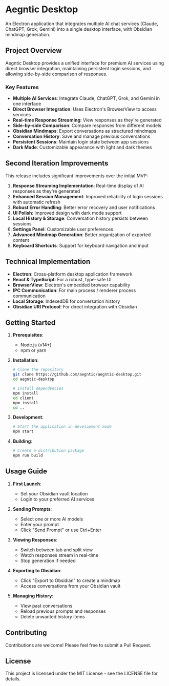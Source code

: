 # Aegntic Desktop

An Electron application that integrates multiple AI chat services (Claude, ChatGPT, Grok, Gemini) into a single desktop interface, with Obsidian mindmap generation.

## Project Overview

Aegntic Desktop provides a unified interface for premium AI services using direct browser integration, maintaining persistent login sessions, and allowing side-by-side comparison of responses.

### Key Features

- **Multiple AI Services**: Integrate Claude, ChatGPT, Grok, and Gemini in one interface
- **Direct Browser Integration**: Uses Electron's BrowserView to access services
- **Real-time Response Streaming**: View responses as they're generated
- **Side-by-side Comparison**: Compare responses from different models
- **Obsidian Mindmaps**: Export conversations as structured mindmaps
- **Conversation History**: Save and manage previous conversations
- **Persistent Sessions**: Maintain login state between app sessions
- **Dark Mode**: Customizable appearance with light and dark themes

## Second Iteration Improvements

This release includes significant improvements over the initial MVP:

1. **Response Streaming Implementation**: Real-time display of AI responses as they're generated
2. **Enhanced Session Management**: Improved reliability of login sessions with automatic refresh
3. **Robust Error Handling**: Better error recovery and user notifications
4. **UI Polish**: Improved design with dark mode support
5. **Local History & Storage**: Conversation history persists between sessions
6. **Settings Panel**: Customizable user preferences
7. **Advanced Mindmap Generation**: Better organization of exported content
8. **Keyboard Shortcuts**: Support for keyboard navigation and input

## Technical Implementation

- **Electron**: Cross-platform desktop application framework
- **React & TypeScript**: For a robust, type-safe UI
- **BrowserView**: Electron's embedded browser capability
- **IPC Communication**: For main process / renderer process communication
- **Local Storage**: IndexedDB for conversation history
- **Obsidian URI Protocol**: For direct integration with Obsidian

## Getting Started

1. **Prerequisites**:
   - Node.js (v14+)
   - npm or yarn

2. **Installation**:
   ```bash
   # Clone the repository
   git clone https://github.com/aegntic/aegntic-desktop.git
   cd aegntic-desktop

   # Install dependencies
   npm install
   cd client
   npm install
   cd ..
   ```

3. **Development**:
   ```bash
   # Start the application in development mode
   npm start
   ```

4. **Building**:
   ```bash
   # Create a distribution package
   npm run build
   ```

## Usage Guide

1. **First Launch**:
   - Set your Obsidian vault location
   - Login to your preferred AI services
   
2. **Sending Prompts**:
   - Select one or more AI models
   - Enter your prompt
   - Click "Send Prompt" or use Ctrl+Enter
   
3. **Viewing Responses**:
   - Switch between tab and split view
   - Watch responses stream in real-time
   - Stop generation if needed
   
4. **Exporting to Obsidian**:
   - Click "Export to Obsidian" to create a mindmap
   - Access conversations from your Obsidian vault
   
5. **Managing History**:
   - View past conversations
   - Reload previous prompts and responses
   - Delete unwanted history items

## Contributing

Contributions are welcome! Please feel free to submit a Pull Request.

## License

This project is licensed under the MIT License - see the LICENSE file for details.
